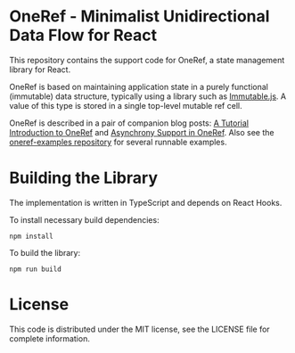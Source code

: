# OneRef - Minimalist Unidirectional Data Flow for React

This repository contains the support code for OneRef, a
state management library for React.

OneRef is based on maintaining application state in a purely functional
(immutable) data structure, typically using a library such as [Immutable.js](https://facebook.github.io/immutable-js/). A value of this type is stored in a single top-level mutable ref cell.

OneRef is described in a pair of companion blog posts: [A Tutorial Introduction to OneRef](https://antsrants.dev/oneref-intro/) and [Asynchrony Support in OneRef](https://antsrants.dev/oneref-async/).
Also see the [oneref-examples repository](https://github.com/antonycourtney/oneref-examples) for several runnable examples.

# Building the Library

The implementation is written in TypeScript and depends on React Hooks.

To install necessary build dependencies:

    npm install

To build the library:

    npm run build

# License

This code is distributed under the MIT license, see the LICENSE file for complete information.
